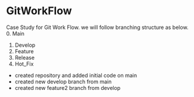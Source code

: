 # GitWorkFlow
Case Study for Git Work Flow.
we will follow branching structure as below.
0. Main
1. Develop
2. Feature
3. Release
4. Hot_Fix

* created repository and added initial code on main
* created new develop branch from main
* created new feature2 branch from develop

